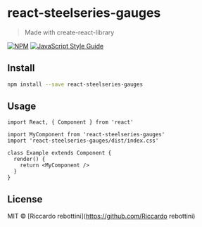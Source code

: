 # react-steelseries-gauges

> Made with create-react-library

[![NPM](https://img.shields.io/npm/v/react-steelseries-gauges.svg)](https://www.npmjs.com/package/react-steelseries-gauges) [![JavaScript Style Guide](https://img.shields.io/badge/code_style-standard-brightgreen.svg)](https://standardjs.com)

## Install

```bash
npm install --save react-steelseries-gauges
```

## Usage

```tsx
import React, { Component } from 'react'

import MyComponent from 'react-steelseries-gauges'
import 'react-steelseries-gauges/dist/index.css'

class Example extends Component {
  render() {
    return <MyComponent />
  }
}
```

## License

MIT © [Riccardo rebottini](https://github.com/Riccardo rebottini)
